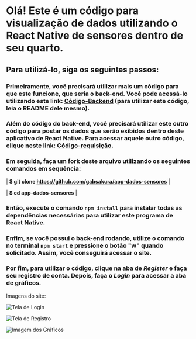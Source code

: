 # Olá! Este é um código para visualização de dados utilizando o React Native de sensores dentro de seu quarto.

## Para utilizá-lo, siga os seguintes passos:

### Primeiramente, você precisará utilizar mais um código para que este funcione, que seria o back-end. Você pode acessá-lo utilizando este link: [Código-Backend](https://github.com/gabsakura/2emr-backend-IoT-dados-sensores-main.git) (para utilizar este código, leia o README dele mesmo).

### Além do código do back-end, você precisará utilizar este outro código para postar os dados que serão exibidos dentro deste aplicativo de React Native. Para acessar aquele outro código, clique neste link: [Código-requisição](https://github.com/gabsakura/Ambiente-Monitorado).

### Em seguida, faça um fork deste arquivo utilizando os seguintes comandos em sequência:

| **$ git clone https://github.com/gabsakura/app-dados-sensores** | 

| **$ cd app-dados-sensores** |

### Então, execute o comando `npm install` para instalar todas as dependências necessárias para utilizar este programa de React Native.

### Enfim, se você possui o back-end rodando, utilize o comando no terminal `npm start` e pressione o botão "w" quando solicitado. Assim, você conseguirá acessar o site.

### Por fim, para utilizar o código, clique na aba de *Register* e faça seu registro de conta. Depois, faça o *Login* para acessar a aba de gráficos.

Imagens do site:

![Tela de Login](https://github.com/gabsakura/app-dados-sensores/blob/main/images/loginscreen.png)

![Tela de Registro](https://github.com/gabsakura/app-dados-sensores/blob/main/images/image.png)

![Imagem dos Gráficos](https://github.com/gabsakura/app-dados-sensores/blob/main/images/Graficos.png)
